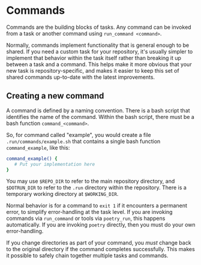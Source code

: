 # Commands

Commands are the building blocks of tasks.  Any command can be invoked from a
task or another command using `run_command <command>`. 

Normally, commands implement functionality that is general enough to be shared.
If you need a custom task for your repository, it's usually simpler to
implement that behavior within the task itself rather than breaking it up
between a task and a command.  This helps make it more obvious that your new
task is repository-specific, and makes it easier to keep this set of shared
commands up-to-date with the latest improvements.

## Creating a new command

A command is defined by a naming convention.  There is a bash script that
identifies the name of the command.  Within the bash script, there must be
a bash function `command_<command>`.

So, for command called "example", you would create a 
file `.run/commands/example.sh` that contains a 
single bash function `command_example`, like this:

```bash
command_example() {
   # Put your implementation here
}
```

You may use `$REPO_DIR` to refer to the main repository directory, and
`$DOTRUN_DIR` to refer to the `.run` directory within the repository.  There is
a temporary working directory at `$WORKING_DIR`.

Normal behavior is for a command to `exit 1` if it encounters a permanent
error, to simplify error-handling at the task level.  If you are invoking
commands via `run_command` or tools via `poetry_run`, this happens
automatically.  If you are invoking `poetry` directly, then you must do your
own error-handling.

If you change directories as part of your command, you _must_ change back to
the original directory if the command completes successfully.  This makes it
possible to safely chain together multiple tasks and commands.
